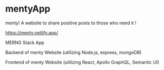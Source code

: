 # mentyApp
menty! A website to share positive posts to those who need it !

https://menty.netlify.app/

MERNG Stack App

Backend of menty Website (utilizing Node.js, express, mongoDB)

Frontend of menty Website (utilizing React, Apollo GraphQL, Semantic UI)
